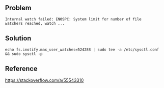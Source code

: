 ## Problem

`Internal watch failed: ENOSPC: System limit for number of file watchers reached, watch ...`


## Solution

`echo fs.inotify.max_user_watches=524288 | sudo tee -a /etc/sysctl.conf && sudo sysctl -p`


## Reference

https://stackoverflow.com/a/55543310
